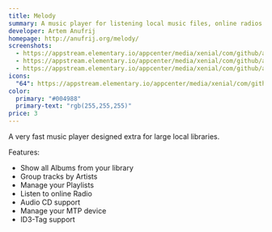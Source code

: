 ```yaml
---
title: Melody
summary: A music player for listening local music files, online radios and Audio CD's.
developer: Artem Anufrij
homepage: http://anufrij.org/melody/
screenshots:
  - https://appstream.elementary.io/appcenter/media/xenial/com/github/artemanufrij.playmymusic.desktop/EF4377EDE3CAE5454BDF3B9E4BA22A61/screenshots/image-1_orig.png
  - https://appstream.elementary.io/appcenter/media/xenial/com/github/artemanufrij.playmymusic.desktop/EF4377EDE3CAE5454BDF3B9E4BA22A61/screenshots/image-2_orig.png
  - https://appstream.elementary.io/appcenter/media/xenial/com/github/artemanufrij.playmymusic.desktop/EF4377EDE3CAE5454BDF3B9E4BA22A61/screenshots/image-3_orig.png
icons:
  "64": https://appstream.elementary.io/appcenter/media/xenial/com/github/artemanufrij.playmymusic.desktop/EF4377EDE3CAE5454BDF3B9E4BA22A61/icons/64x64/com.github.artemanufrij.playmymusic_com.github.artemanufrij.playmymusic.png
color:
  primary: "#004988"
  primary-text: "rgb(255,255,255)"
price: 3
---
```


<p>A very fast music player designed extra for large local libraries.</p>
<p>Features:</p>
<ul>
  <li>Show all Albums from your library</li>
  <li>Group tracks by Artists</li>
  <li>Manage your Playlists</li>
  <li>Listen to online Radio</li>
  <li>Audio CD support</li>
  <li>Manage your MTP device</li>
  <li>ID3-Tag support</li>
</ul>